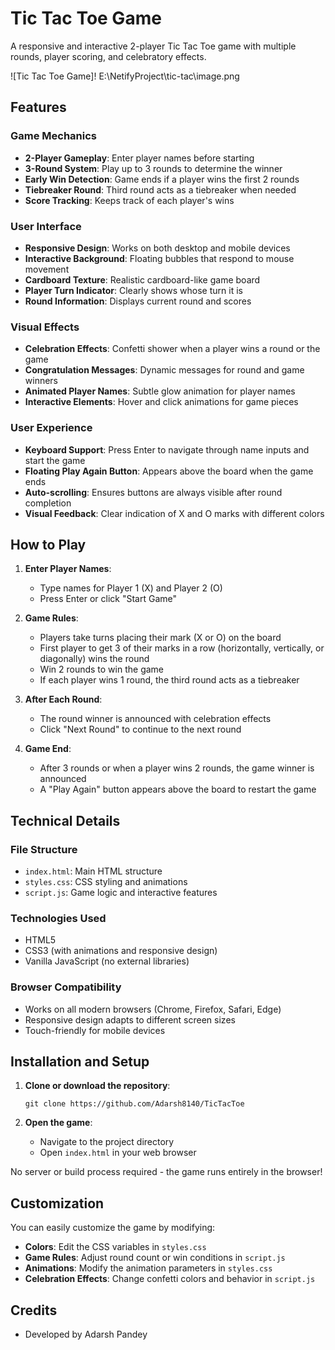 # Tic Tac Toe Game

A responsive and interactive 2-player Tic Tac Toe game with multiple rounds, player scoring, and celebratory effects.

![Tic Tac Toe Game]! E:\NetifyProject\tic-tac\image.png

## Features

### Game Mechanics

- **2-Player Gameplay**: Enter player names before starting
- **3-Round System**: Play up to 3 rounds to determine the winner
- **Early Win Detection**: Game ends if a player wins the first 2 rounds
- **Tiebreaker Round**: Third round acts as a tiebreaker when needed
- **Score Tracking**: Keeps track of each player's wins

### User Interface

- **Responsive Design**: Works on both desktop and mobile devices
- **Interactive Background**: Floating bubbles that respond to mouse movement
- **Cardboard Texture**: Realistic cardboard-like game board
- **Player Turn Indicator**: Clearly shows whose turn it is
- **Round Information**: Displays current round and scores

### Visual Effects

- **Celebration Effects**: Confetti shower when a player wins a round or the game
- **Congratulation Messages**: Dynamic messages for round and game winners
- **Animated Player Names**: Subtle glow animation for player names
- **Interactive Elements**: Hover and click animations for game pieces

### User Experience

- **Keyboard Support**: Press Enter to navigate through name inputs and start the game
- **Floating Play Again Button**: Appears above the board when the game ends
- **Auto-scrolling**: Ensures buttons are always visible after round completion
- **Visual Feedback**: Clear indication of X and O marks with different colors

## How to Play

1. **Enter Player Names**:

   - Type names for Player 1 (X) and Player 2 (O)
   - Press Enter or click "Start Game"

2. **Game Rules**:

   - Players take turns placing their mark (X or O) on the board
   - First player to get 3 of their marks in a row (horizontally, vertically, or diagonally) wins the round
   - Win 2 rounds to win the game
   - If each player wins 1 round, the third round acts as a tiebreaker

3. **After Each Round**:

   - The round winner is announced with celebration effects
   - Click "Next Round" to continue to the next round

4. **Game End**:
   - After 3 rounds or when a player wins 2 rounds, the game winner is announced
   - A "Play Again" button appears above the board to restart the game

## Technical Details

### File Structure

- `index.html`: Main HTML structure
- `styles.css`: CSS styling and animations
- `script.js`: Game logic and interactive features

### Technologies Used

- HTML5
- CSS3 (with animations and responsive design)
- Vanilla JavaScript (no external libraries)

### Browser Compatibility

- Works on all modern browsers (Chrome, Firefox, Safari, Edge)
- Responsive design adapts to different screen sizes
- Touch-friendly for mobile devices

## Installation and Setup

1. **Clone or download the repository**:

   ```
   git clone https://github.com/Adarsh8140/TicTacToe
   ```

2. **Open the game**:
   - Navigate to the project directory
   - Open `index.html` in your web browser

No server or build process required - the game runs entirely in the browser!

## Customization

You can easily customize the game by modifying:

- **Colors**: Edit the CSS variables in `styles.css`
- **Game Rules**: Adjust round count or win conditions in `script.js`
- **Animations**: Modify the animation parameters in `styles.css`
- **Celebration Effects**: Change confetti colors and behavior in `script.js`

## Credits

- Developed by Adarsh Pandey
